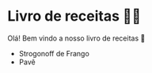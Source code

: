 # Livro de receitas :man_cook:

Olá! Bem vindo a nosso livro de receitas :wave:

- Strogonoff de Frango
- Pavê
